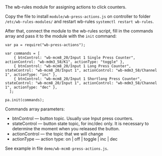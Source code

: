 The wb-rules module for assigning actions to click counters.

Copy the file to install `module/wb-press-actions.js` on controller to folder `/etc/wb-rules-modules/` and restart wb-rules `systemctl restart wb-rules`.

After that, connect the module to the wb-rules script, fill in the commands array and pass it to the module with the `init` command:
```
var pa = require("wb-press-actions"); 

var commands = [
    { btnControl: "wb-mcm8_20/Input 1 Single Press Counter", actionControl: "wb-mdm3_58/K1", actionType: "toggle" },    
    { btnControl: "wb-mcm8_20/Input 1 Long Press Counter", stateControl: "wb-mcm8_20/Input 1", actionControl: "wb-mdm3_58/Channel 1", actionType: "inc" },
    { btnControl: "wb-mcm8_20/Input 1 Shortlong Press Counter", stateControl: "wb-mcm8_20/Input 1", actionControl: "wb-mdm3_58/Channel 1", actionType: "dec" },
  ];

pa.init(commands);
```
Commands array parameters:
- btnControl — button topic. Usually use Input press counters.
- stateControl — button state topic, for inc/dec only. It is necessary to determine the moment when you released the button.
- actionControl — the topic that we will change
- actionType — action type: on | off | toggle | inc | dec

See example in file `demo/wb-mcm8-press-actions.js`.
